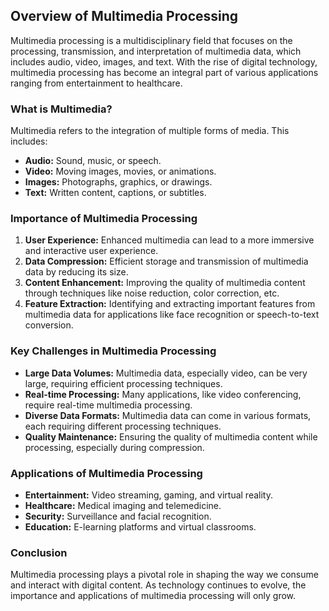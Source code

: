 
## Overview of Multimedia Processing

Multimedia processing is a multidisciplinary field that focuses on the processing, transmission, and interpretation of multimedia data, which includes audio, video, images, and text. With the rise of digital technology, multimedia processing has become an integral part of various applications ranging from entertainment to healthcare.

### What is Multimedia?

Multimedia refers to the integration of multiple forms of media. This includes:

- **Audio:** Sound, music, or speech.
- **Video:** Moving images, movies, or animations.
- **Images:** Photographs, graphics, or drawings.
- **Text:** Written content, captions, or subtitles.

### Importance of Multimedia Processing

1. **User Experience:** Enhanced multimedia can lead to a more immersive and interactive user experience.
2. **Data Compression:** Efficient storage and transmission of multimedia data by reducing its size.
3. **Content Enhancement:** Improving the quality of multimedia content through techniques like noise reduction, color correction, etc.
4. **Feature Extraction:** Identifying and extracting important features from multimedia data for applications like face recognition or speech-to-text conversion.

### Key Challenges in Multimedia Processing

- **Large Data Volumes:** Multimedia data, especially video, can be very large, requiring efficient processing techniques.
- **Real-time Processing:** Many applications, like video conferencing, require real-time multimedia processing.
- **Diverse Data Formats:** Multimedia data can come in various formats, each requiring different processing techniques.
- **Quality Maintenance:** Ensuring the quality of multimedia content while processing, especially during compression.

### Applications of Multimedia Processing

- **Entertainment:** Video streaming, gaming, and virtual reality.
- **Healthcare:** Medical imaging and telemedicine.
- **Security:** Surveillance and facial recognition.
- **Education:** E-learning platforms and virtual classrooms.

### Conclusion

Multimedia processing plays a pivotal role in shaping the way we consume and interact with digital content. As technology continues to evolve, the importance and applications of multimedia processing will only grow.
